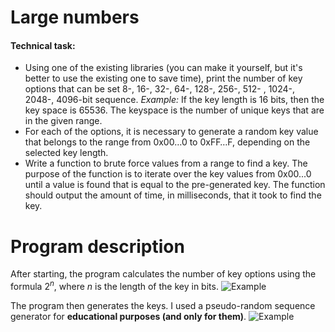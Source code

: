 # Large numbers

#### Technical task:
+ Using one of the existing libraries (you can make it yourself, but it's better to use the existing one to save time), print the number of key options that can be set 8-, 16-, 32-, 64-, 128-, 256-, 512- , 1024-, 2048-, 4096-bit sequence. *Example:* If the key length is 16 bits, then the key space is 65536. The keyspace is the number of unique keys that are in the given range.
+ For each of the options, it is necessary to generate a random key value that belongs to the range from 0x00…0 to 0xFF…F, depending on the selected key length.
+ Write a function to brute force values ​​from a range to find a key. The purpose of the function is to iterate over the key values from 0x00...0 until a value is found that is equal to the pre-generated key. The function should output the amount of time, in milliseconds, that it took to find the key.


# Program description
After starting, the program calculates the number of key options using the formula $2^n$, where $n$ is the length of the key in bits.
![Example](https://user-images.githubusercontent.com/47121348/169695402-466ad0f4-651f-4aab-acc8-1a3a59456104.png)

The program then generates the keys. I used a pseudo-random sequence generator for **educational purposes (and only for them)**.
![Example](https://user-images.githubusercontent.com/47121348/169695595-f2a49c36-4b2e-4932-85d5-bb181a535969.png)

